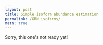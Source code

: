 ```yaml
---
layout: post
title: Simple isoform abundance estimation
permalink: /GRN_isoforms/
math: true
---
```


Sorry, this one's not ready yet!